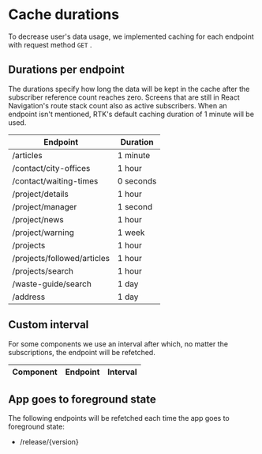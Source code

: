 # Cache durations

To decrease user's data usage, we implemented caching for each endpoint with request method `GET` .

## Durations per endpoint

The durations specify how long the data will be kept in the cache after the subscriber reference count reaches zero. Screens that are still in React Navigation's route stack count also as active subscribers.
When an endpoint isn't mentioned, RTK's default caching duration of 1 minute will be used.

| Endpoint                    | Duration  |
| --------------------------- | --------- |
| /articles                   | 1 minute  |
| /contact/city-offices       | 1 hour    |
| /contact/waiting-times      | 0 seconds |
| /project/details            | 1 hour    |
| /project/manager            | 1 second  |
| /project/news               | 1 hour    |
| /project/warning            | 1 week    |
| /projects                   | 1 hour    |
| /projects/followed/articles | 1 hour    |
| /projects/search            | 1 hour    |
| /waste-guide/search         | 1 day     |
| /address                    | 1 day     |

## Custom interval

For some components we use an interval after which, no matter the subscriptions, the endpoint will be refetched.

| Component | Endpoint | Interval |
| --------- | -------- | -------- |

## App goes to foreground state

The following endpoints will be refetched each time the app goes to foreground state:

- /release/{version}
